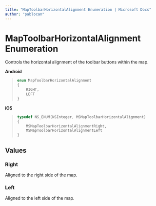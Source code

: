 ```yaml
---
title: "MapToolbarHorizontalAlignment Enumeration | Microsoft Docs"
author: "pablocan"
---
```


# MapToolbarHorizontalAlignment Enumeration

Controls the horizontal alignment of the toolbar buttons within the map.

**Android**

>```java
> enum MapToolbarHorizontalAlignment
> {
>     RIGHT,
>     LEFT
> }
>```

**iOS**

>```objectivec
> typedef NS_ENUM(NSInteger, MSMapToolbarHorizontalAlignment)
> {
>     MSMapToolbarHorizontalAlignmentRight,
>     MSMapToolbarHorizontalAlignmentLeft
> }
>```

## Values

### Right

Aligned to the right side of the map.

### Left

Aligned to the left side of the map.